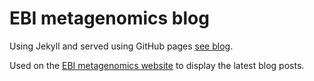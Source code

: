 EBI metagenomics blog
=====================

Using Jekyll and served using GitHub pages
[see blog](https://ebi-metagenomics.github.io/blog/).

Used on the [EBI metagenomics website](https://www.ebi.ac.uk/metagenomics/)
to display the latest blog posts.
